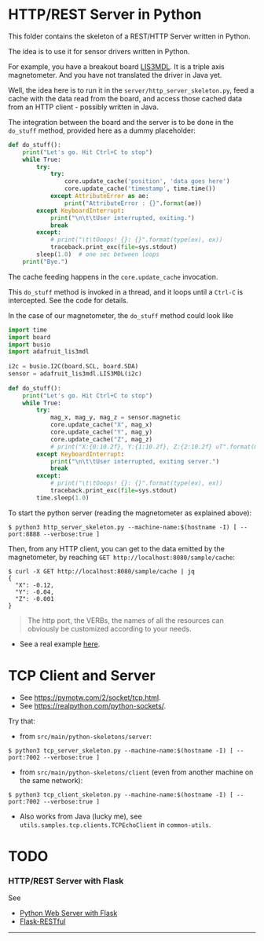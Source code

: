 # HTTP/REST Server in Python
This folder contains the skeleton of a REST/HTTP Server written in Python.

The idea is to use it for sensor drivers written in Python.

For example, you have a breakout board [LIS3MDL](https://learn.adafruit.com/lis3mdl-triple-axis-magnetometer?view=all).
It is a triple axis magnetometer. And you have not translated the driver in Java yet.

Well, the idea here is to run it in the `server/http_server_skeleton.py`, feed a cache with the
data read from the board, and access those cached data from an HTTP client - possibly written in Java.

The integration between the board and the server is to be done in the 
`do_stuff` method, provided here as a dummy placeholder:
```python
def do_stuff():
    print("Let's go. Hit Ctrl+C to stop")
    while True:
        try:
            try:
                core.update_cache('position', 'data goes here')
                core.update_cache('timestamp', time.time())
            except AttributeError as ae:
                print("AttributeError : {}".format(ae))
        except KeyboardInterrupt:
            print("\n\t\tUser interrupted, exiting.")
            break
        except:
            # print("\t\tOoops! {}: {}".format(type(ex), ex))
            traceback.print_exc(file=sys.stdout)
        sleep(1.0)  # one sec between loops
    print("Bye.")
```
The cache feeding happens in the `core.update_cache` invocation. 

This `do_stuff` method is invoked in a thread, and it loops until a `Ctrl-C` is intercepted.
See the code for details.

In the case of our magnetometer, the `do_stuff` method could look like
```python
import time
import board
import busio
import adafruit_lis3mdl
 
i2c = busio.I2C(board.SCL, board.SDA)
sensor = adafruit_lis3mdl.LIS3MDL(i2c)
 
def do_stuff():
    print("Let's go. Hit Ctrl+C to stop")
    while True:
        try:
            mag_x, mag_y, mag_z = sensor.magnetic
            core.update_cache("X", mag_x)         
            core.update_cache("Y", mag_y)         
            core.update_cache("Z", mag_z)         
            # print("X:{0:10.2f}, Y:{1:10.2f}, Z:{2:10.2f} uT".format(mag_x, mag_y, mag_z))
        except KeyboardInterrupt:
            print("\n\t\tUser interrupted, exiting server.")
            break
        except:
            # print("\t\tOoops! {}: {}".format(type(ex), ex))
            traceback.print_exc(file=sys.stdout)
        time.sleep(1.0)
```
To start the python server (reading the magnetometer as explained above):
```
$ python3 http_server_skeleton.py --machine-name:$(hostname -I) [ --port:8888 --verbose:true ]
```


Then, from any HTTP client, you can get to the data emitted by the magnetometer,
by reaching `GET http://localhost:8080/sample/cache`:
```
$ curl -X GET http://localhost:8080/sample/cache | jq
{
  "X": -0.12,
  "Y": -0.04,
  "Z": -0.001
}
```

> The http port, the VERBs, the names of all the resources can obviously be customized according to your needs.

- See a real example [here](../../../../I2C-SPI/src/main/python/README.md#lis3mdl).

# TCP Client and Server
- See <https://pymotw.com/2/socket/tcp.html>.
- See <https://realpython.com/python-sockets/>.

Try that:
- from `src/main/python-skeletons/server`:
```text
$ python3 tcp_server_skeleton.py --machine-name:$(hostname -I) [ --port:7002 --verbose:true ]
```
- from `src/main/python-skeletons/client` (even from another machine on the same network):
```text
$ python3 tcp_client_skeleton.py --machine-name:$(hostname -I) [ --port:7002 --verbose:true ]
```
- Also works from Java (lucky me), see `utils.samples.tcp.clients.TCPEchoClient` in `common-utils`.

# TODO
### HTTP/REST Server with Flask
See 
- [Python Web Server with Flask](https://projects.raspberrypi.org/en/projects/python-web-server-with-flask/)
- [Flask-RESTful](https://flask-restful.readthedocs.io/en/latest/#:~:text=Flask%2DRESTful%C2%B6,be%20easy%20to%20pick%20up)


---
